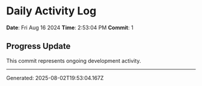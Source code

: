 # Daily Activity Log

**Date**: Fri Aug 16 2024
**Time**: 2:53:04 PM
**Commit**: 1

## Progress Update

This commit represents ongoing development activity.

---
Generated: 2025-08-02T19:53:04.167Z
